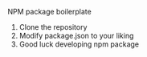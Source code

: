 NPM package boilerplate

1. Clone the repository
2. Modify package.json to your liking
3. Good luck developing npm package